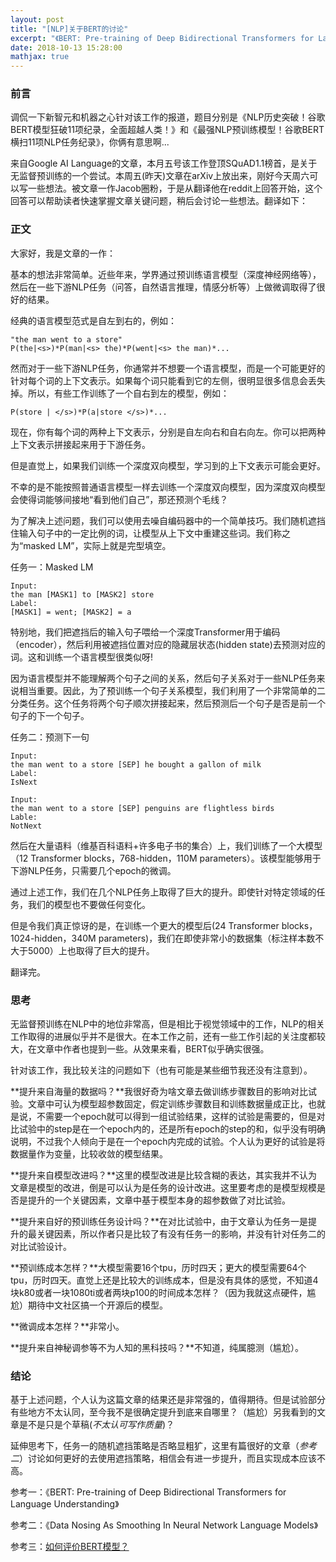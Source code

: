 ```yaml
---
layout: post
title: "[NLP]关于BERT的讨论"
excerpt: "《BERT: Pre-training of Deep Bidirectional Transformers for Language Understanding》论文阅读想法"
date: 2018-10-13 15:28:00
mathjax: true
---
```



### 前言

调侃一下新智元和机器之心针对该工作的报道，题目分别是《NLP历史突破！谷歌BERT模型狂破11项纪录，全面超越人类！》和《最强NLP预训练模型！谷歌BERT横扫11项NLP任务纪录》，你俩有意思啊...

来自Google AI Language的文章，本月五号该工作登顶SQuAD1.1榜首，是关于无监督预训练的一个尝试。本周五(昨天)文章在arXiv上放出来，刚好今天周六可以写一些想法。被文章一作Jacob圈粉，于是从翻译他在reddit上回答开始，这个回答可以帮助读者快速掌握文章关键问题，稍后会讨论一些想法。翻译如下：


### 正文

大家好，我是文章的一作：

基本的想法非常简单。近些年来，学界通过预训练语言模型（深度神经网络等），然后在一些下游NLP任务（问答，自然语言推理，情感分析等）上做微调取得了很好的结果。

经典的语言模型范式是自左到右的，例如：

    "the man went to a store"
    P(the|<s>)*P(man|<s> the)*P(went|<s> the man)*...

然而对于一些下游NLP任务，你通常并不想要一个语言模型，而是一个可能更好的针对每个词的上下文表示。如果每个词只能看到它的左侧，很明显很多信息会丢失掉。所以，有些工作训练了一个自右到左的模型，例如：

    P(store | </s>)*P(a|store </s>)*...

现在，你有每个词的两种上下文表示，分别是自左向右和自右向左。你可以把两种上下文表示拼接起来用于下游任务。

但是直觉上，如果我们训练一个深度双向模型，学习到的上下文表示可能会更好。

不幸的是不能按照普通语言模型一样去训练一个深度双向模型，因为深度双向模型会使得词能够间接地“看到他们自己”，那还预测个毛线？

为了解决上述问题，我们可以使用去噪自编码器中的一个简单技巧。我们随机遮挡住输入句子中的一定比例的词，让模型从上下文中重建这些词。我们称之为“masked LM”，实际上就是完型填空。

任务一：Masked LM

    Input:
    the man [MASK1] to [MASK2] store
    Label:
    [MASK1] = went; [MASK2] = a

特别地，我们把遮挡后的输入句子喂给一个深度Transformer用于编码（encoder），然后利用被遮挡位置对应的隐藏层状态(hidden state)去预测对应的词。这和训练一个语言模型很类似呀!

因为语言模型并不能理解两个句子之间的关系，然后句子关系对于一些NLP任务来说相当重要。因此，为了预训练一个句子关系模型，我们利用了一个非常简单的二分类任务。这个任务将两个句子顺次拼接起来，然后预测后一个句子是否是前一个句子的下一个句子。

任务二：预测下一句

    Input:
    the man went to a store [SEP] he bought a gallon of milk
    Label:
    IsNext

    Input:
    the man went to a store [SEP] penguins are flightless birds
    Lable:
    NotNext

然后在大量语料（维基百科语料+许多电子书的集合）上，我们训练了一个大模型（12 Transformer blocks，768-hidden，110M parameters）。该模型能够用于下游NLP任务，只需要几个epoch的微调。

通过上述工作，我们在几个NLP任务上取得了巨大的提升。即使针对特定领域的任务，我们的模型也不要做任何变化。

但是令我们真正惊讶的是，在训练一个更大的模型后(24 Transformer blocks，1024-hidden，340M parameters)，我们在即使非常小的数据集（标注样本数不大于5000）上也取得了巨大的提升。

翻译完。

### 思考

无监督预训练在NLP中的地位非常高，但是相比于视觉领域中的工作，NLP的相关工作取得的进展似乎并不是很大。在本工作之前，还有一些工作引起的关注度都较大，在文章中作者也提到一些。从效果来看，BERT似乎确实很强。

针对该工作，我比较关注的问题如下（也有可能是某些细节我还没有注意到）。

**提升来自海量的数据吗？**我很好奇为啥文章去做训练步骤数目的影响对比试验。文章中可认为模型超参数固定，假定训练步骤数目和训练数据量成正比，也就是说，不需要一个epoch就可以得到一组试验结果，这样的试验是需要的，但是对比试验中的step是在一个epoch内的，还是所有epoch的step的和，似乎没有明确说明，不过我个人倾向于是在一个epoch内完成的试验。个人认为更好的试验是将数据量作为变量，比较收敛的模型结果。

**提升来自模型改进吗？**这里的模型改进是比较含糊的表达，其实我并不认为文章是模型的改进，倒是可以认为是任务的设计改进。这里要考虑的是模型规模是否是提升的一个关键因素，文章中基于模型本身的超参数做了对比试验。

**提升来自好的预训练任务设计吗？**在对比试验中，由于文章认为任务一是提升的最关键因素，所以作者只是比较了有没有任务一的影响，并没有针对任务二的对比试验设计。

**预训练成本怎样？**大模型需要16个tpu，历时四天；更大的模型需要64个tpu，历时四天。直觉上还是比较大的训练成本，但是没有具体的感觉，不知道4块k80或者一块1080ti或者两块p100的时间成本怎样？（因为我就这点硬件，尴尬）期待中文社区搞一个开源后的模型。

**微调成本怎样？**非常小。

**提升来自神秘调参等不为人知的黑科技吗？**不知道，纯属臆测（尴尬）。

### 结论

基于上述问题，个人认为这篇文章的结果还是非常强的，值得期待。但是试验部分有些地方不太认同，至今我不是很确定提升到底来自哪里？（尴尬）另我看到的文章是不是只是个草稿(_不太认可写作质量_)？

延伸思考下，任务一的随机遮挡策略是否略显粗犷，这里有篇很好的文章（_参考二_）讨论如何更好的去使用遮挡策略，相信会有进一步提升，而且实现成本应该不高。


参考一：《BERT: Pre-training of Deep Bidirectional Transformers for Language Understanding》

参考二：《Data Nosing As Smoothing In Neural Network Language Models》

参考三：[如何评价BERT模型？](https://www.zhihu.com/question/298203515/answer/509613705)








    














